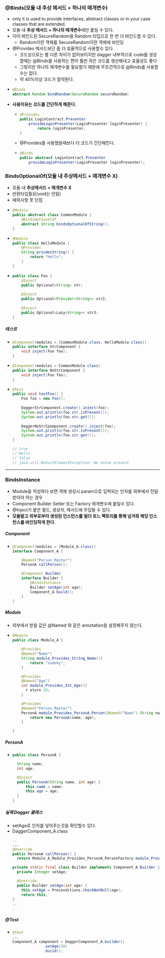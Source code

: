 ### @Binds(모듈 내 추상 메서드 + 하나의 매개변수)
* only it is used to provide interfaces, abstract classes or in your case classes that are extended. 
* 모듈 내 **추상 메서드 + 하나의 매개변수**에만 붙일 수 있다.
* 이미 바인드된 SecureRandom을 Random 타입으로 한 번 더 바인드할 수 있다.
  * Random이란 객체를 SecureRandom이란 객체에 바인딩
* @Provides 메서드보단 좀 더 효율적으로 사용할수 있다.
  * 코드상으로는 별 다른 차이가 없어보이지만 dagger 내부적으로 code를 생성할때는 @Binds를 사용하는 편이 훨씬 적은 코드를 생산해내고 효율성도 좋다 
  * 그렇지만 하나의 매개변수를 필요할기 때문에 무조건적으로 @Binds를 사용할수는 없다. 
  * 약 40%이상 코드가 절약된다.
* ```java
  @Binds
  abstract Random bindRandom(SecureRandom secureRandom)
* **사용이유는 코드를 간단하게 해준다.**
  * ```java
    @Provides
    public LoginContract.Presenter 
        provideLoginPresenter(LoginPresenter loginPresenter) {
            return loginPresenter;
    }
  * @Provides를 사용했을때보다 더 코드가 간단해진다.
  * ```java
    @Binds
    public abstract LoginContract.Presenter
        provideLoginPresenter(LoginPresenter loginPresenter);
  
### BindsOptionalOf(모듈 내 추상메서드 + 매개변수 X)
* 모듈 내 **추상메서드 + 매개변수 X**
* 반환타입필요(void는 안됨)
* 예외사항 못 던짐
* ```java
  @Module
  public abstract class CommonModule {
      @BindsOptionalOf
      abstract String bindsOptionalOfString();
  }
* ```java
  @Module
  public class HelloModule {
      @Provides
      String privdesString() {
          return "Hello";
      }
  }
* ```java
  public class Foo {
      @Inject
      public Optional<String> str;
      
      @Inject
      public Optional<Provider<String>> str2;
      
      @Inject
      public Optional<Lazy<String>> str3;
  }
##### 테스트
* ```java
  @Component(modules = {CommonModule.class, HelloModule.class})
  public interface StrComponent {
      void inject(Foo foo);
  }
* ```java
  @Component(modules = CommonModule.class)
  public interface NoStrComponent {
      void inject(Foo foo);
  }
* ```java
  @Test
  public void testFoo() {
      Foo foo = new Foo();
      
      DaggerStrComponent.create().inject(foo);
      System.out.println(foo.str.isPresent());
      System.out.println(foo.str.get());
      
      DaggerNoStrCpomponent.create().inject(foo);
      System.out.println(foo.str.isPresent());
      System.out.println(foo.str.get());
  }
  
  // true
  // Hello
  // false
  // java.util.NoSuchElementException: No Value present
---
### BindsInstance
* Module을 작성하다 보면 객체 생성시 param으로 입력되는 인자를 외부에서 전달받아야 하는 경우
* Component Builder Setter 또는 Factory 매개변수에 붙일수 있다.
* @Inject가 붙은 필드, 생성자, 메서드에 주입될 수 있다.
* **모듈말고 외부로부터 생성된 인스턴스를 빌더 또느 팩토리를 통해 넘겨줘 해당 인스턴스를 바인딩하게 한다.**
##### Component
* ```java
  @Component(modules = {Module_A.class})
  interface Component_A {

      @Named("Person_Master")
      PersonA callPerson();

      @Component.Builder
      interface Builder {
          @BindsInstance
          Builder setAge(int age);
          Component_A build();
      }
  }
##### Module
* 외부에서 받을 값은 @Named 와 같은 annotation을 설정해주지 않는다.
* ```java
  @Module
  public class Module_A {

      @Provides
      @Named("Name")
      String module_Provides_String_Name(){
          return "sudeky";
      }

      @Provides
      @Named("Age")
      int module_Provides_Int_Age(){
        r eturn 29;
      }

      @Provides
      @Named("Person_Master")
      PersonA module_Provides_PersonA_Person(@Named("Name") String name, int age){ // name은 annotation 설정 안함
          return new PersonA(name, age);
      }

  }
##### PersonA
* ```java
  public class PersonA {

    String name;
    int age;

    @Inject
    public PersonA(String name, int age) {
        this.name = name;
        this.age = age;
    }
  }
##### 실제 Dagger 클래스
* setAge로 인자를 넣어주는것을 확인할수 있다.
* DaggerComponent_A.class
  ```java
  ..
  ...
  @Override
  public PersonA callPerson() {
    return Module_A_Module_Provides_PersonA_PersonFactory.module_Provides_PersonA_Person(module_A, Module_A_Module_Provides_String_NameFactory.module_Provides_String_Name(module_A), setAge);}

  private static final class Builder implements Component_A.Builder {
    private Integer setAge;

    @Override
    public Builder setAge(int age) {
      this.setAge = Preconditions.checkNotNull(age);
      return this;
  }
  ..
  .
##### @Test
* ```java
  @Test
  ...
  Component_A component = DaggerComponent_A.builder()
                .setAge(30)
                .build();
